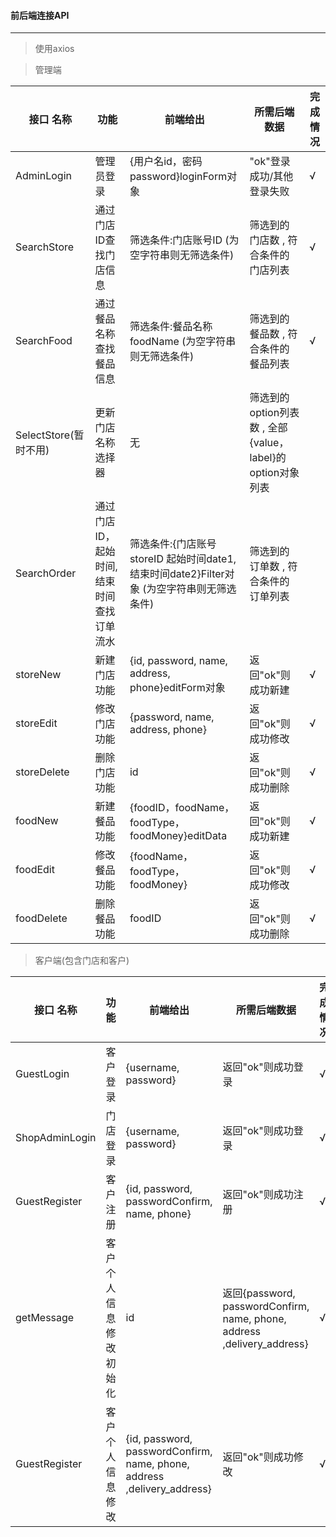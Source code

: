 #### 前后端连接API

---
> 使用axios

>管理端

|接口 名称| 功能| 前端给出|所需后端数据 |完成情况|
|-|-|-|-|-|
|AdminLogin|管理员登录 |{用户名id，密码password}loginForm对象 |"ok"登录成功/其他登录失败 |√|
|SearchStore|通过门店ID查找门店信息 |筛选条件:门店账号ID  (为空字符串则无筛选条件)  |筛选到的门店数 , 符合条件的门店列表 |√|
|SearchFood|通过餐品名称查找餐品信息 |筛选条件:餐品名称 foodName  (为空字符串则无筛选条件)  |筛选到的餐品数 , 符合条件的餐品列表 |√|
|SelectStore(暂时不用)|更新门店名称选择器 | 无| 筛选到的option列表数 , 全部{value，label}的option对象列表|
|SearchOrder|通过门店ID，起始时间,结束时间 <br>查找订单流水 |筛选条件:{门店账号storeID 起始时间date1,结束时间date2}Filter对象 (为空字符串则无筛选条件) |筛选到的订单数 , 符合条件的订单列表 |
|storeNew| 新建门店功能|{id, password, name, address, phone}editForm对象 | 返回"ok"则成功新建|√|
|storeEdit| 修改门店功能| {password, name, address, phone}|返回"ok"则成功修改 |√|
|storeDelete| 删除门店功能|id |返回"ok"则成功删除 |√|
|foodNew| 新建餐品功能| {foodID，foodName，foodType，foodMoney}editData|返回"ok"则成功新建 |√|
|foodEdit| 修改餐品功能| {foodName，foodType，foodMoney}|返回"ok"则成功修改 |√|
|foodDelete| 删除餐品功能|foodID | 返回"ok"则成功删除|√|

>客户端(包含门店和客户)

|接口 名称| 功能| 前端给出|所需后端数据 |完成情况|
|-|-|-|-|-|
|GuestLogin|客户登录|{username, password} |返回"ok"则成功登录|√|
|ShopAdminLogin|门店登录|{username, password} |返回"ok"则成功登录|√|
|GuestRegister|客户注册|{id, password, passwordConfirm, name, phone} |返回"ok"则成功注册|√|
|getMessage|客户个人信息修改初始化|id |返回{password, passwordConfirm, name, phone, address ,delivery_address}|√|
|GuestRegister|客户个人信息修改|{id, password, passwordConfirm, name, phone, address ,delivery_address}|返回"ok"则成功修改|√|